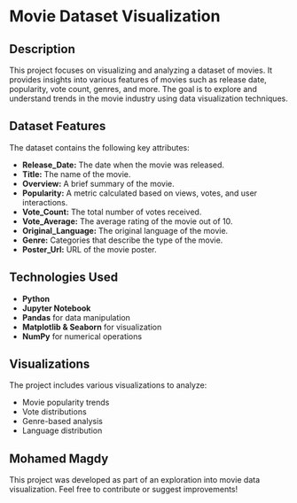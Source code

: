 # Movie Dataset Visualization

## Description
This project focuses on visualizing and analyzing a dataset of movies. It provides insights into various features of movies such as release date, popularity, vote count, genres, and more. The goal is to explore and understand trends in the movie industry using data visualization techniques.

## Dataset Features
The dataset contains the following key attributes:
- **Release_Date:** The date when the movie was released.
- **Title:** The name of the movie.
- **Overview:** A brief summary of the movie.
- **Popularity:** A metric calculated based on views, votes, and user interactions.
- **Vote_Count:** The total number of votes received.
- **Vote_Average:** The average rating of the movie out of 10.
- **Original_Language:** The original language of the movie.
- **Genre:** Categories that describe the type of the movie.
- **Poster_Url:** URL of the movie poster.

## Technologies Used
- **Python**
- **Jupyter Notebook**
- **Pandas** for data manipulation
- **Matplotlib & Seaborn** for visualization
- **NumPy** for numerical operations


## Visualizations
The project includes various visualizations to analyze:
- Movie popularity trends
- Vote distributions
- Genre-based analysis
- Language distribution

## Mohamed Magdy 
This project was developed as part of an exploration into movie data visualization. Feel free to contribute or suggest improvements!

